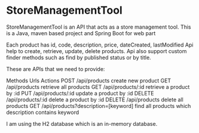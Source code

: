 # StoreManagementTool
StoreManagementTool is an API that acts as a store management tool. This is a Java, maven based project and Spring Boot for web part

Each product has id, code, description, price, dateCreated, lastModified
Api help to create, retrieve, update, delete products.
Api also support custom finder methods such as find by published status or by title.

These are APIs that we need to provide:

Methods	Urls	                            Actions
POST	/api/products	                    create new product
GET	    /api/products	                    retrieve all products
GET	    /api/products/:id	                retrieve a product by :id
PUT	    /api/products/:id	                update a product by :id
DELETE	/api/products/:id	                delete a product by :id
DELETE	/api/products	                    delete all products
GET	    /api/products?description=[keyword]	find all products which description contains keyword

I am using the H2 database which is an in-memory database.